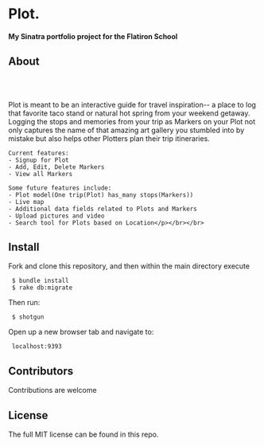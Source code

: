 <h1>Plot.</h1>
<h4>My Sinatra portfolio project for the Flatiron School</h4>
<h2>About</h2></br></br>
<p> Plot is meant to be an interactive guide for travel inspiration-- a place to log that favorite taco stand or natural hot spring from your weekend getaway. Logging the stops and memories from your trip as Markers on your Plot not only captures the name of that amazing art gallery you stumbled into by mistake but also helps other Plotters plan their trip itineraries.

	Current features:
	- Signup for Plot
	- Add, Edit, Delete Markers
	- View all Markers

	Some future features include:
	- Plot model(One trip(Plot) has_many stops(Markers))
	- Live map
	- Additional data fields related to Plots and Markers
	- Upload pictures and video
	- Search tool for Plots based on Location</p></br></br>

<h2>Install</h2>

<p>Fork and clone this repository, and then within the main directory execute

     $ bundle install
     $ rake db:migrate
     
Then run:

     $ shotgun
     
Open up a new browser tab and navigate to:

     localhost:9393

<h2>Contributors</h2>

Contributions are welcome

<h2>License</h2>

<p>The full MIT license can be found in this repo.</p>

